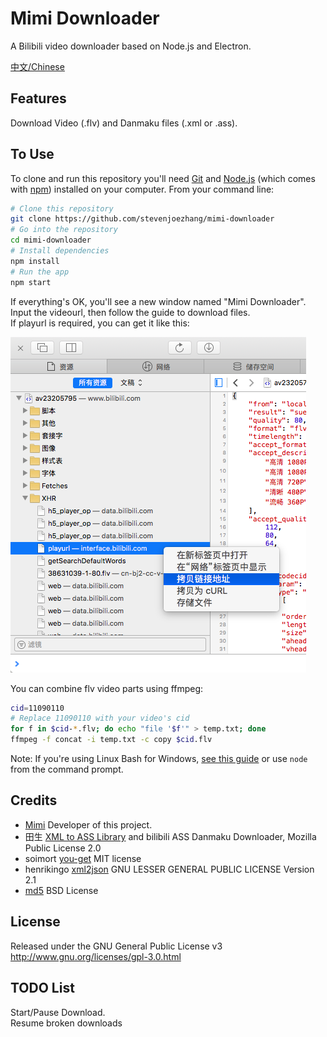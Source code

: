 # Mimi Downloader

A Bilibili video downloader based on Node.js and Electron.

[中文/Chinese](README.CN.md)

## Features
Download Video (.flv) and Danmaku files (.xml or .ass).

## To Use
To clone and run this repository you'll need [Git](https://git-scm.com) and [Node.js](https://nodejs.org/en/download/) (which comes with [npm](http://npmjs.com)) installed on your computer. From your command line:
```bash
# Clone this repository
git clone https://github.com/stevenjoezhang/mimi-downloader
# Go into the repository
cd mimi-downloader
# Install dependencies
npm install
# Run the app
npm start
```
If everything's OK, you'll see a new window named "Mimi Downloader". Input the videourl, then follow the guide to download files.  
If playurl is required, you can get it like this:

![demo-video](help.png)

You can combine flv video parts using ffmpeg:
```bash
cid=11090110
# Replace 11090110 with your video's cid
for f in $cid-*.flv; do echo "file '$f'" > temp.txt; done
ffmpeg -f concat -i temp.txt -c copy $cid.flv
```
Note: If you're using Linux Bash for Windows, [see this guide](https://www.howtogeek.com/261575/how-to-run-graphical-linux-desktop-applications-from-windows-10s-bash-shell/) or use `node` from the command prompt.

## Credits
* [Mimi](http://zsq.im) Developer of this project.
* 田生 [XML to ASS Library](https://github.com/tiansh/us-danmaku) and bilibili ASS Danmaku Downloader, Mozilla Public License 2.0
* soimort [you-get](https://github.com/soimort/you-get) MIT license
* henrikingo [xml2json](https://github.com/henrikingo/xml2json) GNU LESSER GENERAL PUBLIC LICENSE Version 2.1
* [md5](http://pajhome.org.uk/crypt/md5) BSD License

## License
Released under the GNU General Public License v3  
http://www.gnu.org/licenses/gpl-3.0.html

## TODO List
Start/Pause Download.  
Resume broken downloads
